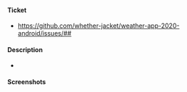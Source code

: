 #### Ticket
- https://github.com/whether-jacket/weather-app-2020-android/issues/##

#### Description
-

#### Screenshots
